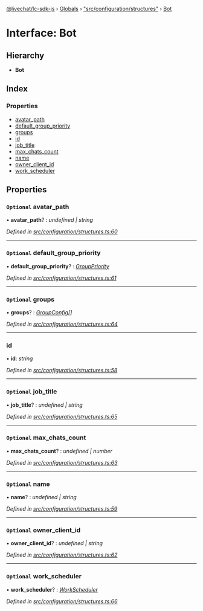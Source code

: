 [@livechat/lc-sdk-js](../README.md) › [Globals](../globals.md) › ["src/configuration/structures"](../modules/_src_configuration_structures_.md) › [Bot](_src_configuration_structures_.bot.md)

# Interface: Bot

## Hierarchy

* **Bot**

## Index

### Properties

* [avatar_path](_src_configuration_structures_.bot.md#optional-avatar_path)
* [default_group_priority](_src_configuration_structures_.bot.md#optional-default_group_priority)
* [groups](_src_configuration_structures_.bot.md#optional-groups)
* [id](_src_configuration_structures_.bot.md#id)
* [job_title](_src_configuration_structures_.bot.md#optional-job_title)
* [max_chats_count](_src_configuration_structures_.bot.md#optional-max_chats_count)
* [name](_src_configuration_structures_.bot.md#optional-name)
* [owner_client_id](_src_configuration_structures_.bot.md#optional-owner_client_id)
* [work_scheduler](_src_configuration_structures_.bot.md#optional-work_scheduler)

## Properties

### `Optional` avatar_path

• **avatar_path**? : *undefined | string*

*Defined in [src/configuration/structures.ts:60](https://github.com/livechat/lc-sdk-js/blob/ce4846a/src/configuration/structures.ts#L60)*

___

### `Optional` default_group_priority

• **default_group_priority**? : *[GroupPriority](../enums/_src_configuration_structures_.grouppriority.md)*

*Defined in [src/configuration/structures.ts:61](https://github.com/livechat/lc-sdk-js/blob/ce4846a/src/configuration/structures.ts#L61)*

___

### `Optional` groups

• **groups**? : *[GroupConfig](_src_configuration_structures_.groupconfig.md)[]*

*Defined in [src/configuration/structures.ts:64](https://github.com/livechat/lc-sdk-js/blob/ce4846a/src/configuration/structures.ts#L64)*

___

###  id

• **id**: *string*

*Defined in [src/configuration/structures.ts:58](https://github.com/livechat/lc-sdk-js/blob/ce4846a/src/configuration/structures.ts#L58)*

___

### `Optional` job_title

• **job_title**? : *undefined | string*

*Defined in [src/configuration/structures.ts:65](https://github.com/livechat/lc-sdk-js/blob/ce4846a/src/configuration/structures.ts#L65)*

___

### `Optional` max_chats_count

• **max_chats_count**? : *undefined | number*

*Defined in [src/configuration/structures.ts:63](https://github.com/livechat/lc-sdk-js/blob/ce4846a/src/configuration/structures.ts#L63)*

___

### `Optional` name

• **name**? : *undefined | string*

*Defined in [src/configuration/structures.ts:59](https://github.com/livechat/lc-sdk-js/blob/ce4846a/src/configuration/structures.ts#L59)*

___

### `Optional` owner_client_id

• **owner_client_id**? : *undefined | string*

*Defined in [src/configuration/structures.ts:62](https://github.com/livechat/lc-sdk-js/blob/ce4846a/src/configuration/structures.ts#L62)*

___

### `Optional` work_scheduler

• **work_scheduler**? : *[WorkScheduler](_src_configuration_structures_.workscheduler.md)*

*Defined in [src/configuration/structures.ts:66](https://github.com/livechat/lc-sdk-js/blob/ce4846a/src/configuration/structures.ts#L66)*

